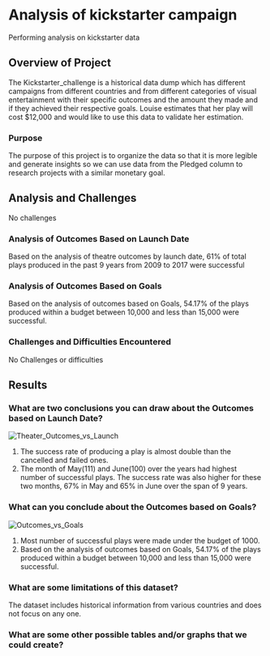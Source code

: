 # Analysis of kickstarter campaign
Performing analysis on kickstarter data

## Overview of Project
The Kickstarter_challenge is a historical data dump which has different campaigns from different countries and from different categories of visual entertainment with their specific outcomes and the amount they made and if they achieved their respective goals. Louise estimates that her play will cost $12,000 and would like to use this data to validate her estimation.

### Purpose
The purpose of this project is to organize the data so that it is more legible and generate insights so we can use data from the Pledged column to research projects with a similar monetary goal.

## Analysis and Challenges
No challenges

### Analysis of Outcomes Based on Launch Date
Based on the analysis of theatre outcomes by launch date, 61% of total plays produced in the past 9 years from 2009 to 2017 were successful

### Analysis of Outcomes Based on Goals
Based on the analysis of outcomes based on Goals, 54.17% of the plays produced within a budget between 10,000 and less than 15,000 were successful.

### Challenges and Difficulties Encountered
No Challenges or difficulties

## Results

### What are two conclusions you can draw about the Outcomes based on Launch Date?
![Theater_Outcomes_vs_Launch](https://user-images.githubusercontent.com/96554223/147997894-24837f4b-a2cf-40e1-a340-ab0d0e464fbb.png)

1. The success rate of producing a play is almost double than the cancelled and failed ones.
2. The month of May(111) and June(100) over the years had highest number of successful plays. The success rate was also higher for these two months, 67% in May and 65% in June over the span of 9 years.

### What can you conclude about the Outcomes based on Goals?
![Outcomes_vs_Goals](https://user-images.githubusercontent.com/96554223/147997952-6c4a4653-b357-45f7-abd2-574c173bad19.png)

1. Most number of successful plays were made under the budget of 1000.
2. Based on the analysis of outcomes based on Goals, 54.17% of the plays produced within a budget between 10,000 and less than 15,000 were successful.

### What are some limitations of this dataset?
The dataset includes historical information from various countries and does not focus on any one.

### What are some other possible tables and/or graphs that we could create?
